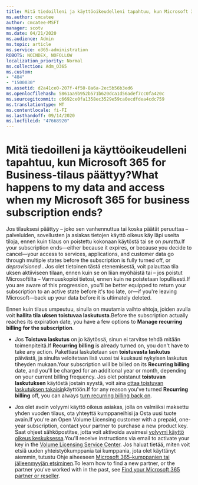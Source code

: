 ```yaml
---
title: Mitä tiedoilleni ja käyttöoikeudelleni tapahtuu, kun Microsoft 365 for Business-tilaus päättyy?
ms.author: cmcatee
author: cmcatee-MSFT
manager: scotv
ms.date: 04/21/2020
ms.audience: Admin
ms.topic: article
ms.service: o365-administration
ROBOTS: NOINDEX, NOFOLLOW
localization_priority: Normal
ms.collection: Adm_O365
ms.custom:
- "484"
- "1500030"
ms.assetid: d2a41ce0-207f-4f50-8a6a-2ec5b56b3ed6
ms.openlocfilehash: 5861aa9b952b571b620dca1d56adef7cc0fa420c
ms.sourcegitcommit: c6692ce0fa1358ec3529e59ca0ecdfdea4cdc759
ms.translationtype: MT
ms.contentlocale: fi-FI
ms.lasthandoff: 09/14/2020
ms.locfileid: "47668920"
---
```

# <a name="what-happens-to-my-data-and-access-when-my-microsoft-365-for-business-subscription-ends"></a><span data-ttu-id="21364-102">Mitä tiedoilleni ja käyttöoikeudelleni tapahtuu, kun Microsoft 365 for Business-tilaus päättyy?</span><span class="sxs-lookup"><span data-stu-id="21364-102">What happens to my data and access when my Microsoft 365 for business subscription ends?</span></span>

<span data-ttu-id="21364-103">Jos tilauksesi päättyy – joko sen vanhennuttua tai koska päätät peruuttaa – palveluiden, sovellusten ja asiakas tietojen käyttö oikeus käy läpi useita tiloja, ennen kuin tilaus on poistettu kokonaan käytöstä tai se on *purettu.*</span><span class="sxs-lookup"><span data-stu-id="21364-103">If your subscription ends—either because it expires, or because you decide to cancel—your access to services, applications, and customer data go through multiple states before the subscription is fully turned off, or  *deprovisioned*  .</span></span> <span data-ttu-id="21364-104">Jos olet tietoinen tästä etenemisestä, voit palauttaa tila uksen aktiiviseen tilaan, ennen kuin se on liian myöhäistä tai – jos poistut Microsoftilta – Varmuuskopioi tietosi, ennen kuin ne poistetaan lopullisesti.</span><span class="sxs-lookup"><span data-stu-id="21364-104">If you are aware of this progression, you'll be better equipped to return your subscription to an active state before it's too late, or—if you're leaving Microsoft—back up your data before it is ultimately deleted.</span></span>
  
<span data-ttu-id="21364-105">Ennen kuin tilaus umpeutuu, sinulla on muutamia vaihto ehtoja, joiden avulla voit **hallita tila uksen toistuvaa laskutusta**.</span><span class="sxs-lookup"><span data-stu-id="21364-105">Before the subscription actually reaches its expiration date, you have a few options to **Manage recurring billing for the subscription**.</span></span>
  
- <span data-ttu-id="21364-106">Jos **Toistuva laskutus** on jo käytössä, sinun ei tarvitse tehdä mitään toimenpiteitä.</span><span class="sxs-lookup"><span data-stu-id="21364-106">If **Recurring billing** is already turned on, you don't have to take any action.</span></span> <span data-ttu-id="21364-107">Pakettiasi laskutetaan sen **toistuvasta laskutus** päivästä, ja sinulta veloitetaan lisä vuosi tai kuukausi nykyisen laskutus tiheyden mukaan.</span><span class="sxs-lookup"><span data-stu-id="21364-107">Your subscription will be billed on its **Recurring billing** date, and you'll be charged for an additional year or month, depending on your current billing frequency.</span></span> <span data-ttu-id="21364-108">Jos olet poistanut **toistuvan laskutuksen** käytöstä jostain syystä, voit aina [ottaa toistuvan laskutuksen takaisin](https://docs.microsoft.com/microsoft-365/commerce/subscriptions/renew-your-subscription#turn-recurring-billing-off-or-on)käyttöön.</span><span class="sxs-lookup"><span data-stu-id="21364-108">If for any reason you've turned **Recurring billing** off, you can always [turn recurring billing back on](https://docs.microsoft.com/microsoft-365/commerce/subscriptions/renew-your-subscription#turn-recurring-billing-off-or-on).</span></span>

- <span data-ttu-id="21364-109">Jos olet avoin volyymi käyttö oikeus asiakas, jolla on valmiiksi maksettu yhden vuoden tilaus, ota yhteyttä kumppaneihisi ja Osta uusi tuote avain.</span><span class="sxs-lookup"><span data-stu-id="21364-109">If you're an Open Volume Licensing customer with a prepaid, one-year subscription, contact your partner to purchase a new product key.</span></span> <span data-ttu-id="21364-110">Saat ohjeet sähköpostitse, jotta voit aktivoida avaimesi [volyymi käyttö oikeus keskuksessa](https://go.microsoft.com/fwlink/p/?LinkID=282016).</span><span class="sxs-lookup"><span data-stu-id="21364-110">You'll receive instructions via email to activate your key in the [Volume Licensing Service Center](https://go.microsoft.com/fwlink/p/?LinkID=282016).</span></span> <span data-ttu-id="21364-111">Jos haluat tietää, miten voit etsiä uuden yhteistyökumppania tai kumppania, jota olet käyttänyt aiemmin, tutustu Ohje aiheeseen [Microsoft 365-kumppanien tai jälleenmyyjän etsiminen](https://docs.microsoft.com/microsoft-365/admin/manage/find-your-partner-or-reseller).</span><span class="sxs-lookup"><span data-stu-id="21364-111">To learn how to find a new partner, or the partner you've worked with in the past, see [Find your Microsoft 365 partner or reseller](https://docs.microsoft.com/microsoft-365/admin/manage/find-your-partner-or-reseller).</span></span>